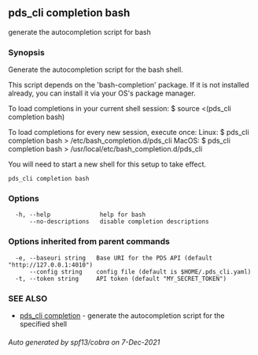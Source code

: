 ## pds_cli completion bash

generate the autocompletion script for bash

### Synopsis


Generate the autocompletion script for the bash shell.

This script depends on the 'bash-completion' package.
If it is not installed already, you can install it via your OS's package manager.

To load completions in your current shell session:
$ source <(pds_cli completion bash)

To load completions for every new session, execute once:
Linux:
  $ pds_cli completion bash > /etc/bash_completion.d/pds_cli
MacOS:
  $ pds_cli completion bash > /usr/local/etc/bash_completion.d/pds_cli

You will need to start a new shell for this setup to take effect.
  

```
pds_cli completion bash
```

### Options

```
  -h, --help              help for bash
      --no-descriptions   disable completion descriptions
```

### Options inherited from parent commands

```
  -e, --baseuri string   Base URI for the PDS API (default "http://127.0.0.1:4010")
      --config string    config file (default is $HOME/.pds_cli.yaml)
  -t, --token string     API token (default "MY_SECRET_TOKEN")
```

### SEE ALSO

* [pds_cli completion](pds_cli_completion.md)	 - generate the autocompletion script for the specified shell

###### Auto generated by spf13/cobra on 7-Dec-2021

